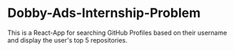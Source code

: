 # Dobby-Ads-Internship-Problem

This is a React-App for searching GitHub Profiles based on their username and display the user's top 5 repositories.
